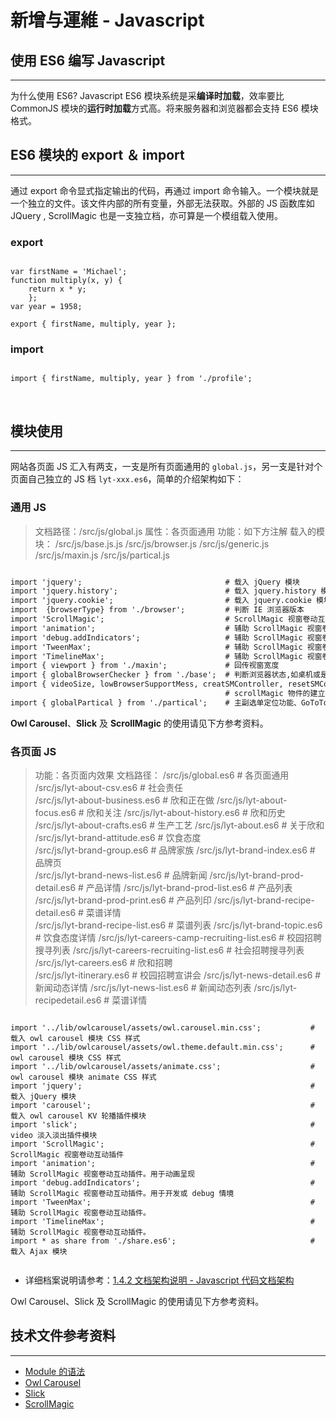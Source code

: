 # 新增与運維 - Javascript

## 使用 ES6 编写 Javascript 
---

为什么使用 ES6? Javascript ES6 模块系统是采**编译时加载**，效率要比 CommonJS 模块的**运行时加载**方式高。将来服务器和浏览器都会支持 ES6 模块格式。
<br/>

## ES6 模块的 export ＆ import
---

通过 export 命令显式指定输出的代码，再通过 import 命令输入。一个模块就是一个独立的文件。该文件内部的所有变量，外部无法获取。外部的 JS 函数库如 JQuery , ScrollMagic 也是一支独立档，亦可算是一个模组载入使用。

### export

```

var firstName = 'Michael';
function multiply(x, y) {
    return x * y;
    };
var year = 1958;

export { firstName, multiply, year };

```

### import

```

import { firstName, multiply, year } from './profile';

```
<br/>



## 模块使用
---

网站各页面 JS 汇入有两支，一支是所有页面通用的 `global.js`，另一支是针对个页面自己独立的 JS 档 `lyt-xxx.es6`，简单的介绍架构如下：

### 通用 JS

> 文档路径：/src/js/global.js
> 属性：各页面通用
> 功能：如下方注解
> 载入的模块：
> /src/js/base.js.js
> /src/js/browser.js
> /src/js/generic.js
> /src/js/maxin.js
> /src/js/partical.js

```markdown

import 'jquery';                                # 载入 jQuery 模块
import 'jquery.history';                        # 载入 jquery.history 模块
import 'jquery.cookie';                         # 载入 jquery.cookie 模块，用於提示使用者更新浏览器版本
import  {browserType} from './browser';         # 判断 IE 浏览器版本
import 'ScrollMagic';                           # ScrollMagic 视窗卷动互动插件
import 'animation';                             # 辅助 ScrollMagic 视窗卷动互动插件。用于动画呈现
import 'debug.addIndicators';                   # 辅助 ScrollMagic 视窗卷动互动插件。用于开发或 debug 情境
import 'TweenMax';                              # 辅助 ScrollMagic 视窗卷动互动插件。
import 'TimelineMax';                           # 辅助 ScrollMagic 视窗卷动互动插件。
import { viewport } from './maxin';             # 回传视窗宽度
import { globalBrowserChecker } from './base';  # 判断浏览器状态,如桌机或是手机、是否为 IE8、是否为 modern browser、是否支援 Flash
import { videoSize, lowBrowserSupportMess, creatSMController, resetSMController, globalReset } from './generic';                                    
                                                # scrollMagic 物件的建立与移除、alert 安装 flash 提示、alert 更新浏览器提示
import { globalPartical } from './partical';    # 主副选单定位功能、GoToTop 功能、手机汉堡选单呈现、页面 loading 时淡出、

```

**Owl Carousel**、**Slick** 及 **ScrollMagic** 的使用请见下方参考资料。


### 各页面 JS

> 功能：各页面内效果
> 文档路径：
> /src/js/global.es6                              # 各页面通用
> /src/js/lyt-about-csv.es6                       # 社会责任  
> /src/js/lyt-about-business.es6                  # 欣和正在做
> /src/js/lyt-about-focus.es6                     # 欣和关注
> /src/js/lyt-about-history.es6                   # 欣和历史
> /src/js/lyt-about-crafts.es6                    # 生产工艺
> /src/js/lyt-about.es6                           # 关于欣和
> /src/js/lyt-brand-attitude.es6                  # 饮食态度  
> /src/js/lyt-brand-group.es6                     # 品牌家族
> /src/js/lyt-brand-index.es6                     # 品牌页   
> /src/js/lyt-brand-news-list.es6                 # 品牌新闻
> /src/js/lyt-brand-prod-detail.es6               # 产品详情
> /src/js/lyt-brand-prod-list.es6                 # 产品列表    
> /src/js/lyt-brand-prod-print.es6                # 产品列印
> /src/js/lyt-brand-recipe-detail.es6             # 菜谱详情   
> /src/js/lyt-brand-recipe-list.es6               # 菜谱列表 
> /src/js/lyt-brand-topic.es6                     # 饮食态度详情
> /src/js/lyt-careers-camp-recruiting-list.es6    # 校园招聘搜寻列表
> /src/js/lyt-careers-recruiting-list.es6         # 社会招聘搜寻列表
> /src/js/lyt-careers.es6                         # 欣和招聘  
> /src/js/lyt-itinerary.es6                       # 校园招聘宣讲会
> /src/js/lyt-news-detail.es6                     # 新闻动态详情
> /src/js/lyt-news-list.es6                       # 新闻动态列表
> /src/js/lyt-recipedetail.es6                    # 菜谱详情


```

import '../lib/owlcarousel/assets/owl.carousel.min.css';           # 载入 owl carousel 模块 CSS 样式
import '../lib/owlcarousel/assets/owl.theme.default.min.css';      # owl carousel 模块 CSS 样式
import '../lib/owlcarousel/assets/animate.css';                    # owl carousel 模块 animate CSS 样式
import 'jquery';                                                   # 载入 jQuery 模块
import 'carousel';                                                 # 载入 owl carousel KV 轮播插件模块
import 'slick';                                                    # video 淡入淡出插件模块  
import 'ScrollMagic';                                              # ScrollMagic 视窗卷动互动插件
import 'animation';                                                # 辅助 ScrollMagic 视窗卷动互动插件。用于动画呈现
import 'debug.addIndicators';                                      # 辅助 ScrollMagic 视窗卷动互动插件。用于开发或 debug 情境
import 'TweenMax';                                                 # 辅助 ScrollMagic 视窗卷动互动插件。
import 'TimelineMax';                                              # 辅助 ScrollMagic 视窗卷动互动插件。
import * as share from './share.es6';                              # 载入 Ajax 模块


```

* 详细档案说明请参考：[1.4.2 文档架构说明 - Javascript 代码文档架构](/document-architecture/document-architecture-js.md)

Owl Carousel、Slick 及 ScrollMagic 的使用请见下方参考资料。
<br/>

## 技术文件参考资料
---

- [Module 的语法](http://es6.ruanyifeng.com/#docs/module)
- [Owl Carousel](https://owlcarousel2.github.io/OwlCarousel2/)
- [Slick](http://kenwheeler.github.io/slick/)
- [ScrollMagic](http://scrollmagic.io/)
